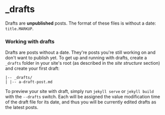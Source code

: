 # _drafts
Drafts are **unpublished** posts. The format of these files is without a date: `title.MARKUP`.
### Working with drafts
Drafts are posts without a date. They're posts you're still working on and don't want to publish yet. To get up and running with drafts, create a `_drafts` folder in your site's root (as described in the *site structure* section) and create your first draft:
```
|-- _drafts/
| |-- a-draft-post.md
```
To preview your site with draft, simply run `jekyll serve` or `jekyll build` with the `--drafts` switch. Each will be assigned the value modification time of the draft file for its date, and thus you will be currently edited drafts as the latest posts.
